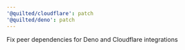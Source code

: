 ```yaml
---
'@quilted/cloudflare': patch
'@quilted/deno': patch
---
```


Fix peer dependencies for Deno and Cloudflare integrations

